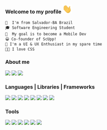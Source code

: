 


### Welcome to my profile <img src="https://raw.githubusercontent.com/parth-27/parth-27/master/Hi.gif" width="30px" style="max-width:100%;"> 




````
📍  I'm from Salvador-BA Brazil 
🎓 Software Engineering Student
📱  My goal is to become a Mobile Dev 
😀 Co-founder of ScUpp!
🎨 I'm a UI & UX Enthusiast in my spare time
👨‍💻 I love CSS
````


### About me

<a href="https://scupp.github.io/scuppoficial/"><img height="60px" src="https://avatars.githubusercontent.com/u/89708654?s=200&v=4"></a>
<a href="https://www.linkedin.com/in/ricardo-oliveira-373b231b2/"><img height="60px" src="https://cdn.jsdelivr.net/gh/devicons/devicon/icons/linkedin/linkedin-original.svg"></a>
<a href="https://www.behance.net/ricardo5"><img height="60px" src="https://cdn.jsdelivr.net/gh/devicons/devicon/icons/behance/behance-original.svg"></a>



### Languages | Libraries | Frameworks

<a><img height="60px" style="max-width:100px" src="https://cdn.jsdelivr.net/gh/devicons/devicon/icons/html5/html5-original.svg"></a>
<a><img height="60px" style="max-width:100px" src="https://cdn.jsdelivr.net/gh/devicons/devicon/icons/css3/css3-original.svg"></a>
<a><img height="60px" style="max-width:100px" src="https://cdn.jsdelivr.net/gh/devicons/devicon/icons/javascript/javascript-original.svg"></a>
<a><img height="60px" style="max-width:100px" src="https://cdn.jsdelivr.net/gh/devicons/devicon/icons/bootstrap/bootstrap-original.svg"></a>
<a><img height="60px" style="max-width:100px" src="https://cdn.jsdelivr.net/gh/devicons/devicon/icons/java/java-original.svg"></a>
<a><img height="60px" style="max-width:100px" src="https://cdn.jsdelivr.net/gh/devicons/devicon/icons/csharp/csharp-original.svg"></a>
<a><img height="60px" style="max-width:100px" src="https://cdn.jsdelivr.net/gh/devicons/devicon/icons/dart/dart-original.svg"></a>
<a><img height="60px" style="max-width:100px" src="https://cdn.jsdelivr.net/gh/devicons/devicon/icons/flutter/flutter-original.svg"></a>


### Tools

<a><img height="60px" style="max-width:100px" src="https://cdn.jsdelivr.net/gh/devicons/devicon/icons/photoshop/photoshop-plain.svg"></a>
<a><img height="60px" style="max-width:100px" src="https://cdn.jsdelivr.net/gh/devicons/devicon/icons/illustrator/illustrator-plain.svg"></a>
<a><img height="60px" style="max-width:100px" src="https://cdn.jsdelivr.net/gh/devicons/devicon/icons/xd/xd-plain.svg"></a>
<a><img height="60px" style="max-width:100px" src="https://cdn.jsdelivr.net/gh/devicons/devicon/icons/figma/figma-original.svg"></a>
<a><img height="60px" style="max-width:100px" src="https://cdn.jsdelivr.net/gh/devicons/devicon/icons/git/git-original.svg"></a>
<a><img height="60px" style="max-width:100px" src="https://cdn.jsdelivr.net/gh/devicons/devicon/icons/wordpress/wordpress-original.svg"></a>


